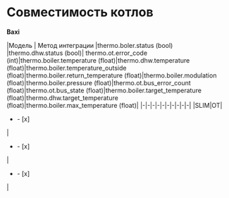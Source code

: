# Совместимость котлов
**Baxi**

|Модель | Метод интеграции |thermo.boler.status (bool) |thermo.dhw.status (bool)| thermo.ot.error_code (int)|thermo.boiler.temperature (float)|thermo.dhw.temperature (float)|thermo.boiler.temperature_outside (float)|thermo.boiler.return_temperature (float)|thermo.boiler.modulation (float)|thermo.boiler.pressure (float)|thermo.ot.bus_error_count (float)|thermo.ot.bus_state (float)|thermo.boiler.target_temperature (float)|thermo.dhw.target_temperature (float)|thermo.boiler.max_temperature (float)|
|-|-|-|-|-|-|-|-|-|-|
|SLIM|OT|<ul><li>- [x] </li></ul>|<ul><li>- [x] </li></ul>|<ul><li>- [x] </li></ul>|

